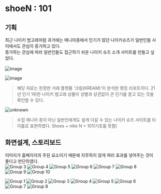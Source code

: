 # shoeN : 101

## 기획

최근 나이키 범고래처럼 과거에는 매니아층에서 인기가 많던 나이키슈즈가 일반인들 사이에서도 관심이 증가하고 있다. <br>
증가하는 관심에 따라 일반인들도 접근하기 쉬운 나이키 슈즈 소개 사이트를 만들고 싶었다.
<br><br>
![image](https://user-images.githubusercontent.com/95206325/150709099-6c964695-6f71-4819-8028-8d1104f362e5.png)

![image](https://user-images.githubusercontent.com/95206325/150709052-bb4d7f87-ecac-4b49-8bd6-0f6157149e76.png)

> 해당 자료는 한정판 거래 플랫폼 '크림(KREAM)'이 분석한 랭킹 리포트이다.
> 21년 인기 1위한 나이키 범고래 상품이 성별과 상관없이 큰 인기를 끌고 있는 것을 확인할 수 있다.

![unknown](https://user-images.githubusercontent.com/95206325/150707830-6bc6370d-6359-4817-8869-3fb670f18919.png)
> 수집 매니아 층이 아닌 일반인에게도 쉽게 다갈 수 있는 나이키 슈즈 사이트를 타이틀로 표현하였다.
> Shoes + nike N + 101(기초를 뜻함) 

## 화면설계, 스토리보드

이미지가 홈페이지의 주된 요소이기 때문에 지루하지 않게 여러 효과를 넣어주는 것이 좋다고 판단하였다.
<br>
![Group 3](https://user-images.githubusercontent.com/95206325/150707576-a97d8f3f-3d71-43af-bdeb-0290c9cb03f4.png)
![Group 4](https://user-images.githubusercontent.com/95206325/150707577-722737d6-670f-4470-8b81-ab47592d2754.png)
![Group 5](https://user-images.githubusercontent.com/95206325/150707582-5d07e0c9-017e-4be2-8023-4560a02f8416.png)
![Group 6](https://user-images.githubusercontent.com/95206325/150707583-ddd5b8c4-8102-45b5-a6a1-f18a4c56aefc.png)
![Group 7](https://user-images.githubusercontent.com/95206325/150707584-0003393a-97d7-44a2-b1a7-ea2d9077f833.png)
![Group 8](https://user-images.githubusercontent.com/95206325/150707586-4edb6980-33ca-4ce1-bde3-19a7d9b58aa6.png)
![Group 9](https://user-images.githubusercontent.com/95206325/150707587-75db9b65-0ba2-45a5-a65e-bc52dd24a497.png)
![Group 10](https://user-images.githubusercontent.com/95206325/150707588-da0ee38e-137c-4570-987f-a582868542a7.png)

![Group 1](https://user-images.githubusercontent.com/95206325/150707734-1ac63779-16de-4c56-a279-aeaf793c0961.png)
![Group 2](https://user-images.githubusercontent.com/95206325/150707737-eb6c9908-39d3-4b9a-a83a-f15800bcb12d.png)
![Group 3](https://user-images.githubusercontent.com/95206325/150707738-1a6b45c1-0866-4b75-a7ab-423cda444392.png)
![Group 4](https://user-images.githubusercontent.com/95206325/150707741-17fa3c44-3dad-4ac0-932c-608415e54af4.png)
![Group 5](https://user-images.githubusercontent.com/95206325/150707742-89a3f1a4-df5b-48fe-aa4c-ac3d69c978c9.png)
![Group 6](https://user-images.githubusercontent.com/95206325/150707743-b3b5ba86-c773-417c-994c-fbbb1fbefadd.png)
![Group 7](https://user-images.githubusercontent.com/95206325/150707744-d405c811-932e-4098-8c62-9fb2917b4fa8.png)
![Group 8](https://user-images.githubusercontent.com/95206325/150707748-1e1e3360-e0f9-4840-b58a-c1b2394a2064.png)


